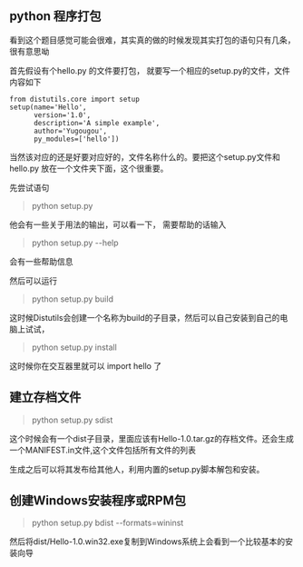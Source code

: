 ## python 程序打包

看到这个题目感觉可能会很难，其实真的做的时候发现其实打包的语句只有几条，很有意思呦

首先假设有个hello.py 的文件要打包， 就要写一个相应的setup.py的文件，文件内容如下

	from distutils.core import setup
	setup(name='Hello',
	      version='1.0',
	      description='A simple example',
	      author='Yugougou',
	      py_modules=['hello'])
	    
当然该对应的还是好要对应好的，文件名称什么的。要把这个setup.py文件和hello.py 放在一个文件夹下面，这个很重要。

先尝试语句
> python setup.py

他会有一些关于用法的输出，可以看一下， 需要帮助的话输入
> python setup.py --help

会有一些帮助信息

然后可以运行 
> python setup.py build

这时候Distutils会创建一个名称为build的子目录，然后可以自己安装到自己的电脑上试试，
> python setup.py install

这时候你在交互器里就可以 import hello 了



## 建立存档文件
> python setup.py sdist

这个时候会有一个dist子目录，里面应该有Hello-1.0.tar.gz的存档文件。还会生成一个MANIFEST.in文件,这个文件包括所有文件的列表

生成之后可以将其发布给其他人，利用内置的setup.py脚本解包和安装。

## 创建Windows安装程序或RPM包

> python setup.py bdist --formats=wininst

然后将dist/Hello-1.0.win32.exe复制到Windows系统上会看到一个比较基本的安装向导




